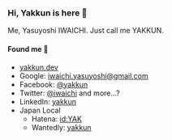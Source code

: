 ### Hi, Yakkun is here 👋

Me, Yasuyoshi IWAICHI. Just call me YAKKUN.

#### Found me :eyes:

- [yakkun.dev](https://yakkun.dev)
- Google: iwaichi.yasuyoshi@gmail.com
- Facebook: [@yakkun](https://facebook.com/yakkun)
- Twitter: [@iwaichi](https://twitter.com/iwaichi) and more...?
- LinkedIn: [yakkun](https://www.linkedin.com/in/yakkun/)
- Japan Local
  - Hatena: [id:YAK](https://profile.hatena.ne.jp/YAK/)
  - Wantedly: [yakkun](https://www.wantedly.com/id/yakkun)
